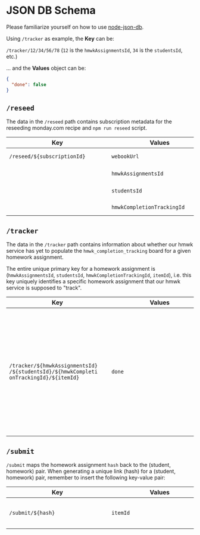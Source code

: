 # JSON DB Schema

Please familiarize yourself on how to use [node-json-db](https://github.com/Belphemur/node-json-db).

Using `/tracker` as example, the **Key** can be:

`/tracker/12/34/56/78` (`12` is the `hmwkAssignmentsId`, `34` is the `studentsId`, etc.)

... and the **Values** object can be:

```json
{
  "done": false
}
```

## `/reseed`

The data in the `/reseed` path contains subscription metadata for the reseeding monday.com recipe and `npm run reseed` script.

| <div style="width:24ch">Key</div> | <div style="width:24ch">Values</div> | Description                                        |
| --------------------------------- | ------------------------------------ | -------------------------------------------------- |
| `/reseed/${subscriptionId}`</div> | `webookUrl`                          | Subscription webhook URL (unused).                 |
| &#10240;                          | `hmwkAssignmentsId`                  | `hmwk_assignments` board ID for reseeding.         |
| &#10240;                          | `studentsId`                         | `students` board ID for reseeding.                 |
| &#10240;                          | `hmwkCompletionTrackingId`           | `hmwk_completion_tracking` board ID for reseeding. |

## `/tracker`

The data in the `/tracker` path contains information about whether our hmwk service has yet to populate the `hmwk_completion_tracking` board for a given homework assignment.

The entire unique primary key for a homework assignment is (`hmwkAssignmentsId`, `studentsId`, `hmwkCompletionTrackingId`, `itemId`), i.e. this key uniquely identifies a specific homework assignment that our hmwk service is supposed to "track".

| <div style="width:24ch">Key</div>                                                                                 | <div style="width:24ch">Values</div> | Description                                                                                                                                                                                                                                                                                                                                                                                                    |
| ----------------------------------------------------------------------------------------------------------------- | ------------------------------------ | -------------------------------------------------------------------------------------------------------------------------------------------------------------------------------------------------------------------------------------------------------------------------------------------------------------------------------------------------------------------------------------------------------------- |
| <div style="width:24ch">`/tracker/${hmwkAssignmentsId}/${studentsId}/${hmwkCompletionTrackingId}/${itemId}`</div> | `done`                               | A boolean (true/false) of whether or not `hmwk_completion_tracking` was successfully populated. In the beginning of a `/tracker/track` request for a new homework, this value is set to `false`. After successful population of the monday.com board, this is set to `true`. Future requests to the `/tracker/track` path will see that this value is `true` and thus won't trigger a redundant re-population. |

## `/submit`

`/submit` maps the homework assignment `hash` back to the (student, homework) pair. When generating a unique link (hash) for a (student, homework) pair, remember to insert the following key-value pair:

| <div style="width:24ch">Key</div> | <div style="width:24ch">Values</div> | Description                                                                    |
| --------------------------------- | ------------------------------------ | ------------------------------------------------------------------------------ |
| `/submit/${hash}`                 | `itemId`                             | Item ID of a (student, homework) pair in the `hmwk_completion_tracking` board. |
